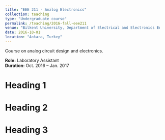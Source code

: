 ```yaml
---
title: "EEE 211 - Analog Electronics"
collection: teaching
type: "Undergraduate course"
permalink: /teaching/2016-fall-eee211
venue: "Bilkent University, Department of Electrical and Electronics Engineering"
date: 2016-10-01
location: "Ankara, Turkey"
---
```


Course on analog circuit design and electronics.  

**Role:** Laboratory Assistant  
**Duration:** Oct. 2016 – Jan. 2017  

Heading 1
======

Heading 2
======

Heading 3
======
